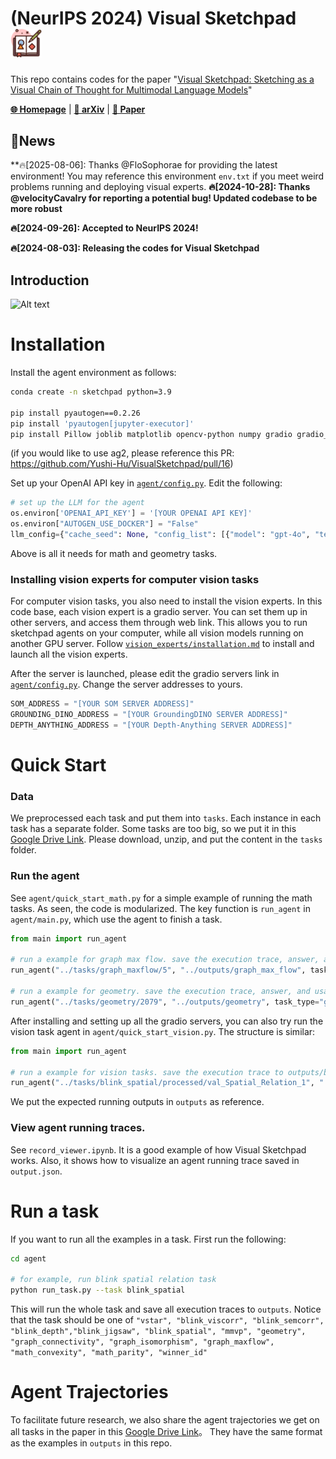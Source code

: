# (NeurIPS 2024) Visual Sketchpad  <img src="assets/icon.png" width="50" />
This repo contains codes for the paper "[Visual Sketchpad: Sketching as a Visual Chain of Thought for Multimodal Language Models](https://arxiv.org/abs/2406.09403)"

[**🌐 Homepage**](https://visualsketchpad.github.io/) | [**📖 arXiv**](https://arxiv.org/abs/2404.12390) | [**📑 Paper**](https://arxiv.org/pdf/2406.09403.pdf) 

## 🔔News

 **🔥[2025-08-06]: Thanks @FloSophorae for providing the latest environment! You may reference this environment `env.txt` if you meet weird problems running and deploying visual experts.
 **🔥[2024-10-28]: Thanks @velocityCavalry for reporting a potential bug! Updated codebase to be more robust**
 
 **🔥[2024-09-26]: Accepted to NeurIPS 2024!**
 
 **🔥[2024-08-03]: Releasing the codes for Visual Sketchpad**

 ## Introduction

 ![Alt text](assets/teaser.jpg)


# Installation

Install the agent environment as follows:
```bash
conda create -n sketchpad python=3.9

pip install pyautogen==0.2.26
pip install 'pyautogen[jupyter-executor]'
pip install Pillow joblib matplotlib opencv-python numpy gradio gradio_client networkx scipy datasets
```
(if you would like to use ag2, please reference this PR: https://github.com/Yushi-Hu/VisualSketchpad/pull/16)

Set up your OpenAI API key in [`agent/config.py`](https://github.com/Yushi-Hu/VisualSketchpad/blob/main/agent/config.py). Edit the following:
```python
# set up the LLM for the agent
os.environ['OPENAI_API_KEY'] = '[YOUR OPENAI API KEY]'
os.environ["AUTOGEN_USE_DOCKER"] = "False"
llm_config={"cache_seed": None, "config_list": [{"model": "gpt-4o", "temperature": 0.0, "api_key": os.environ.get("OPENAI_API_KEY")}]}
```
Above is all it needs for math and geometry tasks. 

### Installing vision experts for computer vision tasks

For computer vision tasks, you also need to install the vision experts.
In this code base, each vision expert is a gradio server. You can set them up in other servers, and access them through web link. This allows you to run sketchpad agents on your computer, while all vision models running on another GPU server.
Follow [`vision_experts/installation.md`](https://github.com/Yushi-Hu/VisualSketchpad/blob/main/vision_experts/installation.md) to install and launch all the vision experts.

After the server is launched, please edit the gradio servers link in  [`agent/config.py`](https://github.com/Yushi-Hu/VisualSketchpad/blob/main/agent/config.py). Change the server addresses to yours.
```python
SOM_ADDRESS = "[YOUR SOM SERVER ADDRESS]"
GROUNDING_DINO_ADDRESS = "[YOUR GroundingDINO SERVER ADDRESS]"
DEPTH_ANYTHING_ADDRESS = "[YOUR Depth-Anything SERVER ADDRESS]"
```



# Quick Start

### Data
We preprocessed each task and put them into `tasks`. Each instance in each task has a separate folder. Some tasks are too big, so we put it in this [Google Drive Link](https://drive.google.com/file/d/1qtbfI7Q9B7pq-WR20q0-OE6OetJqoitS/view?usp=sharing). Please download, unzip, and put the content in the `tasks` folder.

### Run the agent
See `agent/quick_start_math.py` for a simple example of running the math tasks. As seen, the code is modularized. The key function is `run_agent` in `agent/main.py`, which use the agent to finish a task.
```python
from main import run_agent

# run a example for graph max flow. save the execution trace, answer, and usage summary under outputs/graph_maxflow
run_agent("../tasks/graph_maxflow/5", "../outputs/graph_max_flow", task_type="math", task_name="graph_maxflow")

# run a example for geometry. save the execution trace, answer, and usage summary under outputs/geometry
run_agent("../tasks/geometry/2079", "../outputs/geometry", task_type="geo")
```

After installing and setting up all the gradio servers, you can also try run the vision task agent in `agent/quick_start_vision.py`. The structure is similar:
```python
from main import run_agent

# run a example for vision tasks. save the execution trace to outputs/blink_spatial
run_agent("../tasks/blink_spatial/processed/val_Spatial_Relation_1", "../outputs/blink_spatial", task_type="vision")
```

We put the expected running outputs in `outputs` as reference.

### View agent running traces.
See `record_viewer.ipynb`. It is a good example of how Visual Sketchpad works. Also, it shows how to visualize an agent running trace saved in `output.json`.


# Run a task

If you want to run all the examples in a task. First run the following:
```bash
cd agent

# for example, run blink spatial relation task
python run_task.py --task blink_spatial
```

This will run the whole task and save all execution traces to `outputs`. Notice that the task should be one of `"vstar", "blink_viscorr", "blink_semcorr", "blink_depth","blink_jigsaw", "blink_spatial", "mmvp", "geometry", "graph_connectivity", "graph_isomorphism", "graph_maxflow", "math_convexity", "math_parity", "winner_id"`


# Agent Trajectories

To facilitate future research, we also share the agent trajectories we get on all tasks in the paper in this [Google Drive Link](https://drive.google.com/drive/u/3/folders/1NwB9Bbuw-oEVXZhslodbspXEag8lD0wy)。
They have the same format as the examples in `outputs` in this repo.

